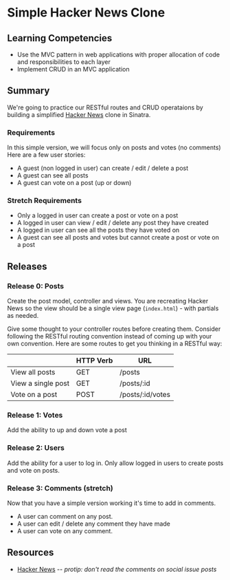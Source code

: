 # Simple Hacker News Clone

## Learning Competencies

* Use the MVC pattern in web applications with proper allocation of code and
  responsibilities to each layer
* Implement CRUD in an MVC application


## Summary

We're going to practice our RESTful routes and CRUD operataions by building a simplified [Hacker News][] clone in Sinatra.

### Requirements

In this simple version, we will focus only on posts and votes (no comments)
Here are a few user stories:

* A guest (non logged in user) can create / edit / delete a post
* A guest can see all posts
* A guest can vote on a post (up or down)

### Stretch Requirements
* Only a logged in user can create a post or vote on a post
* A logged in user can view / edit / delete any post they have created
* A logged in user can see all the posts they have voted on
* A guest can see all posts and votes but cannot create a post or vote on a post


## Releases

### Release 0: Posts

Create the post model, controller and views.  You are recreating Hacker News so the view should be a single view page (`index.html`) - with partials as needed.

Give some thought to your controller routes before creating them. Consider
following the RESTful routing convention instead of coming up with your own
convention. Here are some routes to get you thinking in a RESTful way:


|                             | HTTP Verb | URL                 |
|-----------------------------|-----------|---------------------|
| View all posts              | GET       | /posts              |
| View a single post          | GET       | /posts/:id          |
| Vote on a post              | POST      | /posts/:id/votes    |


### Release 1: Votes

Add the ability to up and down vote a post

### Release 2: Users

Add the ability for a user to log in.  Only allow logged in users to create posts and vote on posts.

### Release 3: Comments (stretch)

Now that you have a simple version working it's time to add in comments.

* A user can comment on any post.
* A user can edit / delete any comment they have made
* A user can vote on any comment.

## Resources

* [Hacker News][] -- *protip: don't read the comments on social issue posts*


[Hacker News]: http://news.ycombinator.com
